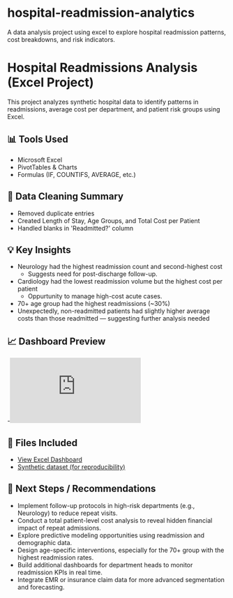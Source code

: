 # hospital-readmission-analytics
A data analysis project using excel to explore hospital readmission patterns, cost breakdowns, and risk indicators.
# Hospital Readmissions Analysis (Excel Project)

This project analyzes synthetic hospital data to identify patterns in readmissions, average cost per department, and patient risk groups using Excel.

## 📊 Tools Used
- Microsoft Excel
- PivotTables & Charts
- Formulas (IF, COUNTIFS, AVERAGE, etc.)

## 🧼 Data Cleaning Summary
- Removed duplicate entries
- Created Length of Stay, Age Groups, and Total Cost per Patient
- Handled blanks in 'Readmitted?' column

## 💡 Key Insights
- Neurology had the highest readmission count and second-highest cost
  - Suggests need for post-discharge follow-up.
- Cardiology had the lowest readmission volume but the highest cost per patient
  - Oppurtunity to manage high-cost acute cases.
- 70+ age group had the highest readmissions (~30%)
- Unexpectedly, non-readmitted patients had slightly higher average costs than those readmitted — suggesting further analysis needed

## 📈 Dashboard Preview
-![Hospital Readmission Dashboard](https://github.com/OmarKanu96/hospital-readmission-analytics/raw/main/Hospital_Readmissions_Synthetic_Data%20(2).pdf)

## 📁 Files Included
- [View Excel Dashboard](https://1drv.ms/x/c/c8d5dcf9822e7dff/ESKfbhmXhrhNmWvMrI_ipsEBCe4pv4xdHRIgY1sThub9Ow?e=fLSLzI)
- [Synthetic dataset (for reproducibility)](https://1drv.ms/x/c/c8d5dcf9822e7dff/ESKfbhmXhrhNmWvMrI_ipsEBCe4pv4xdHRIgY1sThub9Ow?e=lRxi7L)

## 🚀 Next Steps / Recommendations

- Implement follow-up protocols in high-risk departments (e.g., Neurology) to reduce repeat visits.
- Conduct a total patient-level cost analysis to reveal hidden financial impact of repeat admissions.
- Explore predictive modeling opportunities using readmission and demographic data.
- Design age-specific interventions, especially for the 70+ group with the highest readmission rates.
- Build additional dashboards for department heads to monitor readmission KPIs in real time.
- Integrate EMR or insurance claim data for more advanced segmentation and forecasting.
